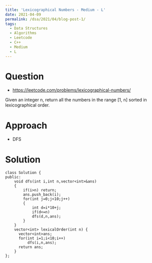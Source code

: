 ```yaml
---
title: 'Lexicographical Numbers - Medium - L'
date: 2021-04-09
permalink: /dsa/2021/04/blog-post-1/
tags:
  - Data Structures
  - Algorithms
  - Leetcode
  - C++
  - Medium
  - L
---
```


# Question

- https://leetcode.com/problems/lexicographical-numbers/

Given an integer n, return all the numbers in the range [1, n] sorted in lexicographical order.


# Approach

- DFS

# Solution
```
class Solution {
public:
    void dfs(int i,int n,vector<int>&ans)
    {
        if(i>n) return;
        ans.push_back(i);
        for(int j=0;j<10;j++)
        {
            int d=i*10+j;
            if(d<=n)
            dfs(d,n,ans);
        }
    }
    vector<int> lexicalOrder(int n) {
      vector<int>ans;
      for(int i=1;i<10;i++)
          dfs(i,n,ans);
      return ans;
    }
};
```